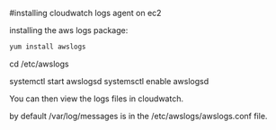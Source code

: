 #installing cloudwatch logs agent on ec2

installing the aws logs package:

```bash
yum install awslogs
```

cd /etc/awslogs

systemctl start awslogsd
systemsctl enable awslogsd

You can then view the logs files in cloudwatch.

by default /var/log/messages is in the /etc/awslogs/awslogs.conf file.

